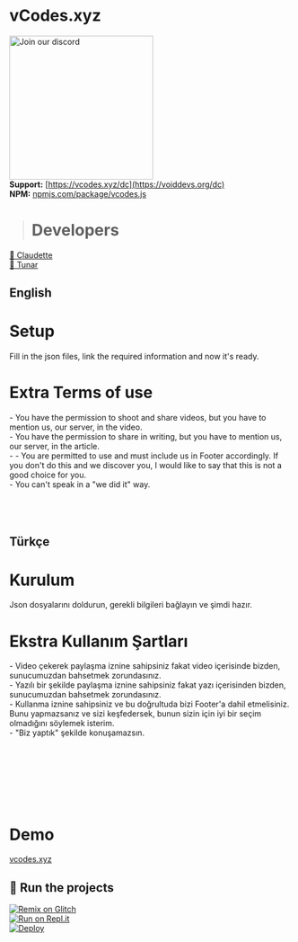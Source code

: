 # vCodes.xyz
<a href="https://vcodes.xyz/dc" target="_blank"><img src="https://img.devsforum.net/tr/img/h1Z2X3.png" alt="Join our discord" width="256"></a><br>
**Support:** [https://vcodes.xyz/dc](https://voiddevs.org/dc) <br>
**NPM:** [npmjs.com/package/vcodes.js](https://www.npmjs.com/package/vcodes.js)<br>

> # Developers
<a href="https://github.com/iClaudette">👤 Claudette</a><br>
<a href="https://github.com/tunarjs">👤 Tunar</a>


## English
# Setup
<a>Fill in the json files, link the required information and now it's ready.</a>
# Extra Terms of use
<a>- You have the permission to shoot and share videos, but you have to mention us, our server, in the video.</a><br>
<a>- You have the permission to share in writing, but you have to mention us, our server, in the article.</a><br>
<a>- - You are permitted to use and must include us in Footer accordingly. If you don't do this and we discover you, I would like to say that this is not a good choice for you.</a><br>
<a>- You can't speak in a "we did it" way.</a>
<br><br><br><br>
## Türkçe
# Kurulum
<a>Json dosyalarını doldurun, gerekli bilgileri bağlayın ve şimdi hazır.</a>
# Ekstra Kullanım Şartları
<a>- Video çekerek paylaşma iznine sahipsiniz fakat video içerisinde bizden, sunucumuzdan bahsetmek zorundasınız.</a><br>
<a>- Yazılı bir şekilde paylaşma iznine sahipsiniz fakat yazı içerisinden bizden, sunucumuzdan bahsetmek zorundasınız.</a><br>
<a>- Kullanma iznine sahipsiniz ve bu doğrultuda bizi Footer'a dahil etmelisiniz. Bunu yapmazsanız ve sizi keşfedersek, bunun sizin için iyi bir seçim olmadığını söylemek isterim.</a><br>
<a>- "Biz yaptık" şekilde konuşamazsın.</a>

<br><br><br><br><br><br>
# Demo
<a href="https://vcodes.xyz">vcodes.xyz</a>

## 💨 Run the projects
[![Remix on Glitch](https://cdn.glitch.com/2703baf2-b643-4da7-ab91-7ee2a2d00b5b%2Fremix-button.svg)](https://glitch.com/edit/#!/import/github/vcodes-xyz/bot-list)<br>
[![Run on Repl.it](https://repl.it/badge/github/vcodes-xyz/bot-list)](https://repl.it/github/vcodes-xyz/bot-list)<br>
[![Deploy](https://www.herokucdn.com/deploy/button.svg)](https://heroku.com/deploy?template=https://github.com/vcodes-xyz/bot-list)
